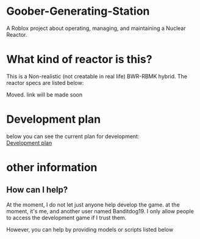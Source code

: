 # Goober-Generating-Station
A Roblox project about operating, managing, and maintaining a Nuclear Reactor.

# What kind of reactor is this?
This is a Non-realistic (not creatable in real life) BWR-RBMK hybrid. The reactor specs are listed below:

Moved. link will be made soon

# Development plan
below you can see the current plan for development:  
[Development plan](https://github.com/RandomVOTVplayer/Goober-Generating-Station/blob/main/Development%20plan%20%28V0.1%29.md)

# other information 
## How can I help?
At the moment, I do not let just anyone help develop the game. at the moment, it's me, and another user named Banditdog19. I only allow people to access the development game if I trust them.

However, you can help by providing models or scripts listed below
